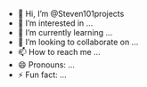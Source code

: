 - 👋 Hi, I’m @Steven101projects
- 👀 I’m interested in ...
- 🌱 I’m currently learning ...
- 💞️ I’m looking to collaborate on ...
- 📫 How to reach me ...
- 😄 Pronouns: ...
- ⚡ Fun fact: ...

<!---
Steven101projects/Steven101projects is a ✨ special ✨ repository because its `README.md` (this file) appears on your GitHub profile.
You can click the Preview link to take a look at your changes.
--->
